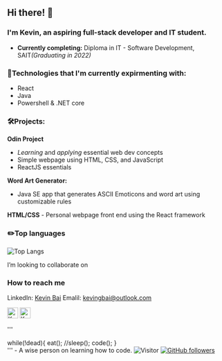 ##  Hi there! 👋

### I'm Kevin, an aspiring full-stack developer and IT student.
* **Currently completing:** Diploma in IT - Software Development, SAIT<em>(Graduating in 2022)</em>

### 🧪Technologies that I'm currently expirmenting with:
* React
* Java
* Powershell & .NET core  

### :hammer_and_wrench:Projects:
**Odin Project**
* _Learning_ and _applying_ essential web dev concepts
* Simple webpage using HTML, CSS, and JavaScript
* ReactJS essentials

**Word Art Generator:**
* Java SE app that generates ASCII Emoticons and word art using customizable rules

**HTML/CSS** - Personal webpage front end using the React framework

### :pencil2:Top languages
![Top Langs](https://github-readme-stats.vercel.app/api/top-langs/?username=Pwumpkin&layout=compact)
 
I’m looking to collaborate on


### How to reach me
LinkedIn: <a href="https://www.linkedin.com/in/kevin-bai-a82371212/">Kevin Bai</a>
Emalil: kevingbai@outlook.com

<a href="mailto:kevingbai@outlook.com"><img alt="Kevin's email address" src="https://upload.wikimedia.org/wikipedia/commons/d/df/Microsoft_Office_Outlook_%282018%E2%80%93present%29.svg" width="25" height="25"></a> <a href="https://www.linkedin.com/in/kevin-bai-a82371212/"><img alt="Kevin's linkedin profile" src="https://upload.wikimedia.org/wikipedia/commons/f/f8/LinkedIn_icon_circle.svg" width="25" height="25"></a>

'''

while(!dead){
eat();
//sleep();
code();
}  
''' - A wise person on learning how to code.
 ![Visitor](https://visitor-badge.laobi.icu/badge?page_id=pwumpkin.pwumpkin) [![GitHub followers](https://img.shields.io/github/followers/pwumpkin.svg?style=social&label=Follow)](https://github.com/pwumpkin?tab=followers)
